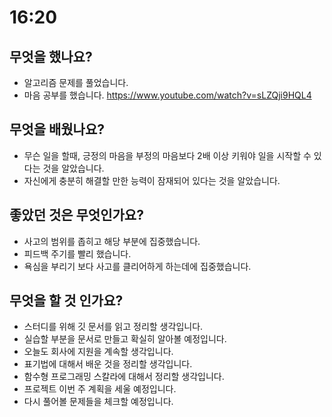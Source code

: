 # 16:20

## 무엇을 했나요?

- 알고리즘 문제를 풀었습니다.
- 마음 공부를 했습니다. https://www.youtube.com/watch?v=sLZQji9HQL4

## 무엇을 배웠나요?

- 무슨 일을 할때, 긍정의 마음을 부정의 마음보다 2배 이상 키워야 일을 시작할 수 있다는 것을 알았습니다.
- 자신에게 충분히 해결할 만한 능력이 잠재되어 있다는 것을 알았습니다.

## 좋았던 것은 무엇인가요?

- 사고의 범위를 좁히고 해당 부분에 집중했습니다.
- 피드백 주기를 빨리 했습니다.
- 욕심을 부리기 보다 사고를 클리어하게 하는데에 집중했습니다.

## 무엇을 할 것 인가요?

- 스터디를 위해 깃 문서를 읽고 정리할 생각입니다.
- 실습할 부분을 문서로 만들고 확실히 알아볼 예정입니다.
- 오늘도 회사에 지원을 계속할 생각입니다.
- 표기법에 대해서 배운 것을 정리할 생각입니다.
- 함수형 프로그래밍 스칼라에 대해서 정리할 생각입니다. 
- 프로젝트 이번 주 계획을 세울 예정입니다.
- 다시 풀어볼 문제들을 체크할 예정입니다.